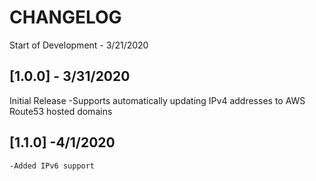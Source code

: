 # CHANGELOG
Start of Development - 3/21/2020

## [1.0.0] - 3/31/2020
Initial Release
    -Supports automatically updating IPv4 addresses to AWS Route53 hosted domains

## [1.1.0] -4/1/2020
    -Added IPv6 support